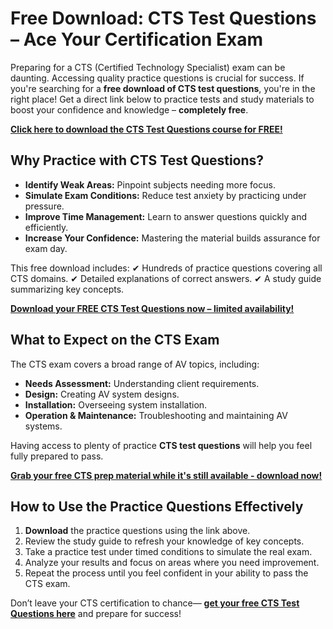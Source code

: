 # Free Download: CTS Test Questions – Ace Your Certification Exam

Preparing for a CTS (Certified Technology Specialist) exam can be daunting. Accessing quality practice questions is crucial for success. If you're searching for a **free download of CTS test questions**, you're in the right place! Get a direct link below to practice tests and study materials to boost your confidence and knowledge – **completely free**.

[**Click here to download the CTS Test Questions course for FREE!**](https://udemywork.com/cts-test-questions)

## Why Practice with CTS Test Questions?

- **Identify Weak Areas:** Pinpoint subjects needing more focus.
- **Simulate Exam Conditions:** Reduce test anxiety by practicing under pressure.
- **Improve Time Management:** Learn to answer questions quickly and efficiently.
- **Increase Your Confidence:** Mastering the material builds assurance for exam day.

This free download includes:
✔ Hundreds of practice questions covering all CTS domains.
✔ Detailed explanations of correct answers.
✔ A study guide summarizing key concepts.

[**Download your FREE CTS Test Questions now – limited availability!**](https://udemywork.com/cts-test-questions)

## What to Expect on the CTS Exam

The CTS exam covers a broad range of AV topics, including:

*   **Needs Assessment:** Understanding client requirements.
*   **Design:** Creating AV system designs.
*   **Installation:** Overseeing system installation.
*   **Operation & Maintenance:** Troubleshooting and maintaining AV systems.

Having access to plenty of practice **CTS test questions** will help you feel fully prepared to pass.

[**Grab your free CTS prep material while it's still available - download now!**](https://udemywork.com/cts-test-questions)

## How to Use the Practice Questions Effectively

1.  **Download** the practice questions using the link above.
2.  Review the study guide to refresh your knowledge of key concepts.
3.  Take a practice test under timed conditions to simulate the real exam.
4.  Analyze your results and focus on areas where you need improvement.
5.  Repeat the process until you feel confident in your ability to pass the CTS exam.

Don’t leave your CTS certification to chance— **[get your free CTS Test Questions here](https://udemywork.com/cts-test-questions)** and prepare for success!
